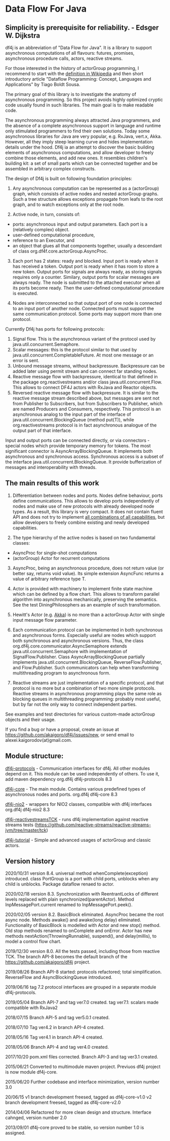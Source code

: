 # Data Flow For Java

Simplicity is prerequisite for reliability. - Edsger W. Dijkstra
------------------------------------------

df4j is an abbreviation of "Data Flow for Java".
It is a library to support asynchronous computations of all flavours: futures, promises, asynchronous procedure calls, actors, reactive streams.

For those interested in the history of actorGroup programming, I recommend to start with the [definition in Wikipedia](https://en.wikipedia.org/w/index.php?title=Dataflow_programming)
and then short introductory article "Dataflow Programming: Concept, Languages and Applications" by Tiago Boldt Sousa.

The primary goal of this library is to investigate the anatomy of asynchronous programming.
So this project avoids highly optimized cryptic code usually found in such libraries. The main goal is to make readable code.

The asynchronous programming always attracted Java programmers,
and the absence of a complete asynchronous support in language and runtime only stimulated programmers to find their own solutions.
Today some asynchronous libraries for Java are very popular, e.g. RxJava, vert.x, Akka.
However, all they imply steep learning curve and hides implementation details under the hood.
Df4j ia an attempt to discover the basic building elements of asynchronous computations,
and allow developer to freely combine those elements, and add new ones.
It resembles children's building kit: a set of small parts which can be connected together and be assembled in arbitrary complex constructs.

The design of Df4j is built on following foundation principles:

1. Any asynchronous computation can be represented as a (actorGroup) graph, which consists of active nodes and nested actorGroup graphs.
Such a tree structure allows exceptions propagate from leafs to the root graph, and to watch exceptions only at the root node.

2. Active node, in turn,  consists of:
 - ports: asynchronous input and output parameters. Each port is a (relatively complex) object.
 - user-defined computational procedure,
 - reference to an Executor, and
 - an object that glues all that components together, usually a descendant of class org.df4f.core.actorGroup.AsyncProc.  
 
3. Each port has 2 states: ready and blocked. Input port is ready when it has received a token. 
Output port is ready when it has room to store a new token.
Output ports for signals are always ready, as storing signals requires only a counter.
Similary, output ports for scalar messages are always ready. 
The node is submitted to the attached executor when all its ports become ready.
Then the user-defined computational procedure is executed.

4. Nodes are interconnected so that output port of one node is connected to an input port of another node. 
Connected ports must support the same communication protocol.
Some ports may support more than one protocol.

Currently Df4j has ports for following protocols:

1. Signal flow. This is the asynchronous variant of the protocol used by java.util.concurrent.Semaphore. 
2. Scalar messages: this is the protocol similar to that used by java.util.concurrent.CompletableFuture. At most one message or an error is sent.
3. Unbound message streams, without backpressure. Backpressure can be added later using permit stream and can connect far standing nodes.
4. Reactive message flow with backpressure, identical to that defined in the package org.reactivestreams and/or class java.util.concurrent.Flow.
   This allows to connect DF4J actors with RxJava and Reactor objects.
4. Reversed reactive message flow with backpressure. It is similar to the reactive message stream described above, 
but messages are sent not from Publisher to Subscribers, but from Subscribers to Publisher, which are named Producers and Consumers, respectively. 
This protocol is an asynchronous analog to the input part of the interface of java.util.concurrent.BlockingQueue (method put(T)),
while org.reactivestreams protocol is in fact asynchronous analogue of the output part of that interface. 

Input and output ports can be connected directly, or via connectors - special nodes which provide temporary memory for tokens.
The most significant connector is AsyncArrayBlockingQueue. It implements both asynchronous and synchronous access.
Synchronous access is a subset of the interface java.util.concurrent.BlockingQueue.
It provide bufferization of messages and interoperability with threads. 
 
## The main results of this work

1. Differentiation between nodes and ports. Nodes define behaviour, ports define communications.
This allows to develop ports independently of nodes and make use of new protocols with already developed node types.
As a result, this library is very compact. 
It does not contain fluent API and does not try to implement [all combinations of all capabilities](https://www.google.ru/search?q="all+combinations+of+all+capabilities),
but allow developers to freely combine existing and newly developed capabilities.

2. The type hierarchy of the active nodes is based on two fundamental classes: 
- AsyncProc for single-shot computations
- (actorGroup) Actor for recurrent computations

3. AsyncProc, being an asynchronous procedure, does not return value (or better say, returns void value).
Its simple extension AsyncFunc<T> returns a value of arbitrary reference type T.

4. Actor is provided with machinery to implement finite state machine which can be defined by a flow chart. 
This allows to transform parallel algorithm into asynchronous mechanically, preserving the semantics.
See the test DiningPhilosophers as an example of such transformation.

5. Hewitt's Actor (e.g. [Akka](https://akka.io/)) is no more than a actorGroup Actor with single input message flow parameter.

6. Each communication protocol can be implemented in both synchronous and asynchronous forms. 
Especially useful are nodes which support both synchronous and asynchronous versions.
Thus, the class org.df4j.core.communicator.AsyncSemaphore extends java.util.concurrent.Semaphore with implementation of SignalFlow.Publisher.
Class AsyncArrayBlockingQueue partially implements java.util.concurrent.BlockingQueue, ReverseFlow.Publisher, and Flow.Publisher. 
Such communicators can help when transforming multithreading program to asynchronous form.

7. Reactive streams are just implementation of a specific protocol, and that protocol is no more but a combination of two more simple protocols. 
Reactive streams in asynchronous programming plays the same role as blocking queues in multithreading programming: probably most useful,
but by far not the only way to connect independent parties. 

See examples and test directories for various custom-made actorGroup objects and their usage.

If you find a bug or have a proposal, create an issue at <https://github.com/akaigoro/df4j/issues/new>,
or send email to alexei.kaigorodov(at)gmail.com.

## Module structure:

[df4j-protocols](/df4j-protocols/README.md) - Communication interfaces for df4j. All other modules depend on it. 
This module can be used independently of others. To use it, add maven dependency
		<dependency>
			<groupId>org.df4j</groupId>
			<artifactId>df4j-protocols</artifactId>
			<version>8.3</version>
		</dependency>
		
[df4j-core](/df4j-core/README.md) - The main module. Contains various predefined types of asynchronous nodes and ports.
		<dependency>
			<groupId>org.df4j</groupId>
			<artifactId>df4j-core</artifactId>
			<version>8.3</version>
		</dependency>

[df4j-nio2](/df4j-nio2/README.md) - wrappers for NIO2 classes, compatible with df4j interfaces
		<dependency>
			<groupId>org.df4j</groupId>
			<artifactId>df4j-nio2</artifactId>
			<version>8.3</version>
		</dependency>

[df4j-reactivestreamsTCK](/df4j-reactivestreamsTCK) - runs df4j implementation against reactive streams tests (<https://github.com/reactive-streams/reactive-streams-jvm/tree/master/tck>)

[df4j-tutorial](/df4j-tutorial/README.md) - Simple and advanced usages of actorGroup and classic actors.
 
 Version history
-----------------
2020/10/31
version 8.4.
universal method whenComplete(exception) introduced.
class PortGroup is a port with child ports, unblocks when any child is unblocks.
Package dataflow renaed to actor.

2020/02/18
version 8.3.
Synchronization with ReentrantLocks of different levels replaced with plain synchronized(parentActor).
Method InpMessagePort.current renamed to InpMessagePort.peek().

2020/02/05
version 8.2.
BasicBlock eliminated. AsyncProc became the root async node. 
Methods awake() and awake(long delay) eliminated. 
Functionality of BasicBlock is modelled with Actor and new stop() method.
Old stop methods renamed to onComplete and onError.
Actor has new methods nextAction(ThrowingRunnable), suspend(), and delay(millis), to model a control flow chart.

2019/12/30
version 8.0.
All the tests passed, including those from reactive TCK. 
The branch API-8 becomes the default branch of the https://github.com/akaigoro/df4j project.

2019/08/26 
Branch API-8 started: protocols refactored; total simplification. 
ReverseFlow and AsyncBlockingQueue introduced.

2019/06/16
tag 7.2 protocol interfaces are grouped in a separate module df4j-protocols.

2019/05/04
Branch API-7 and tag ver7.0 created.
tag ver7.1: scalars made compatible with RxJava2

2018/07/15
Branch API-5 and tag ver5.0.1 created.

2018/07/10
Tag ver4.2 in branch API-4 created.

2018/05/16
Tag ver4.1 in branch API-4 created.

2018/05/06
Branch API-4 and tag ver4.0 created.

2017/10/20
pom.xml files corrected. Branch API-3 and tag ver3.1 created.

2015/06/21
Converted to multimodule maven project. Previuos df4j project is now module df4j-core.

2015/06/20
Further codebase and interface minimization, version number 3.0

20/06/15
v1 branch development freesed, tagged as  df4j-core-v1.0
v2 branch development freesed, tagged as  df4j-core-v2.0

2014/04/06
Refactored for more clean design and structure. Interface cahnged, version number 2.0  

2013/09/01
df4j-core proved to be stable, so version number 1.0 is assigned.  
